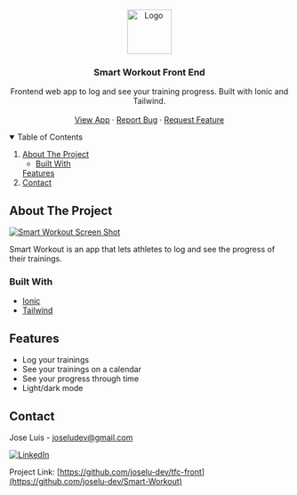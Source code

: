 <!-- PROJECT LOGO -->
<br />
<p align="center">
  <a href="https://github.com/JoseLu-Dev/Smart-Workout">
    <img src="images/logo.png" alt="Logo" width="80" height="80">
  </a>

  <h3 align="center">Smart Workout Front End</h3>

  <p align="center">
    Frontend web app to log and see your training progress. Built with Ionic and Tailwind.
    <br />
    <br />
    <a href="https://joselu-dev.github.io/Smart-Workout/#/">View App</a>
    ·
    <a href="https://github.com/JoseLu-Dev/Smart-Workout/issues">Report Bug</a>
    ·
    <a href="https://github.com/JoseLu-Dev/Smart-Workout/issues">Request Feature</a>
  </p>
</p>


<!-- TABLE OF CONTENTS -->
<details open="open">
  <summary>Table of Contents</summary>
  <ol>
    <li>
      <a href="#about-the-project">About The Project</a>
      <ul>
        <li><a href="#built-with">Built With</a></li>
      </ul>
    </li>
    <a href="#features">Features</a>
    <li><a href="#contact">Contact</a></li>
  </ol>
</details>


<!-- ABOUT THE PROJECT -->
## About The Project

[![Smart Workout Screen Shot][product-screenshot]](https://joselu-dev.github.io/Smart-Workout/#/)

Smart Workout is an app that lets athletes to log and see the progress of their trainings. 

### Built With

* [Ionic](https://ionicframework.com/)
* [Tailwind](https://tailwindcss.com/)

<!-- APP FEATURES -->
## Features

- Log your trainings
- See your trainings on a calendar
- See your progress through time
- Light/dark mode

<!-- CONTACT -->
## Contact

Jose Luis - joseludev@gmail.com 

[![LinkedIn][linkedin-shield]][linkedin-url]

Project Link: [https://github.com/joselu-dev/tfc-front](https://github.com/joselu-dev/Smart-Workout)


[linkedin-shield]: https://img.shields.io/badge/-LinkedIn-black.svg?style=for-the-badge&logo=linkedin&colorB=555
[linkedin-url]: https://es.linkedin.com/in/jose-luis-alfaro-carretero-0a5912208/es
[product-screenshot]: images/screenshot.png
